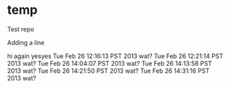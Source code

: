 temp
====

Test repo


Adding a line

hi again
yesyes
Tue Feb 26 12:16:13 PST 2013 wat?
Tue Feb 26 12:21:14 PST 2013 wat?
Tue Feb 26 14:04:07 PST 2013 wat?
Tue Feb 26 14:13:58 PST 2013 wat?
Tue Feb 26 14:21:50 PST 2013 wat?
Tue Feb 26 14:31:16 PST 2013 wat?
